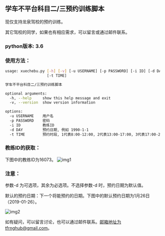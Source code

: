 ## 学车不平台科目二/三预约训练脚本

现仅支持龙泉驾校的预约训练。

其它驾校的同学，如果也有相应需求，可以留言或通过邮件联系。

### python版本: 3.6

### 使用方法：
```bash
usage: xuechebu.py [-h] [-v] [-u USERNAME] [-p PASSWORD] [-i ID] [-d DAY]
                   [-t TIME]

学车不平台科目二/三预约训练脚本

optional arguments:
  -h, --help     show this help message and exit
  -v, --version  show version information

options:
  -u USERNAME    用户名
  -p PASSWORD    密码
  -i ID          教练ID
  -d DAY         预约日期, 例如 1990-1-1
  -t TIME        预约时段, 1代表8:00-12:00, 2代表13:00-17:00, 3代表17:00-20:00
```

### 教练ID的获取：
下图中的教练ID为16073。
![img1](https://github.com/tfrnghub/xuechebu/blob/master/ID.PNG)

### 注意：

参数-d 为可选项，其余为必选项。不选择参数-d 时，预约日期为默认值。

默认的预约日期：下一个将能预约的日期。下图中的默认预约日期为1月26日（2019-01-26）。

![img2](https://github.com/tfrnghub/xuechebu/blob/master/date.PNG)

如有疑问，可以留言讨论，也可以通过邮件联系。邮箱地址为tfrnghub@gmail.com。
